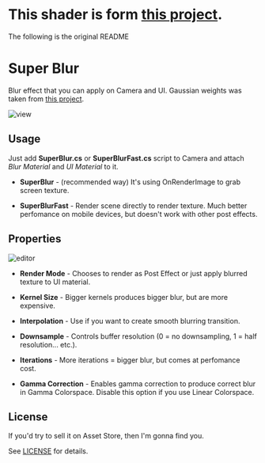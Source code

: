 This shader is form [this project](https://github.com/Jam3/glsl-fast-gaussian-blur).
==========

The following is the original README

Super Blur
==========

Blur effect that you can apply on Camera and UI. Gaussian weights was taken from [this project](https://github.com/Jam3/glsl-fast-gaussian-blur).

![view](http://i.imgur.com/4WO551O.png)

Usage
-----

Just add **SuperBlur.cs** or **SuperBlurFast.cs** script to Camera and attach *Blur Material* and *UI Material* to it.


- **SuperBlur** - (recommended way) It's using OnRenderImage to grab screen texture.

- **SuperBlurFast** - Render scene directly to render texture. Much better perfomance on mobile devices, but doesn't work with other post effects.

Properties
----------

![editor](http://i.imgur.com/6ZiIcgq.png)

- **Render Mode** - Chooses to render as Post Effect or just apply blurred texture to UI material.

- **Kernel Size** - Bigger kernels produces bigger blur, but are more expensive.

- **Interpolation** - Use if you want to create smooth blurring transition.

- **Downsample** - Controls buffer resolution (0 = no downsampling, 1 = half resolution... etc.).

- **Iterations** - More iterations = bigger blur, but comes at perfomance cost.

- **Gamma Correction** - Enables gamma correction to produce correct blur in Gamma Colorspace. Disable this option if you use Linear Colorspace. 

License
-------

If you'd try to sell it on Asset Store, then I'm gonna find you.

See [LICENSE](LICENSE) for details.
